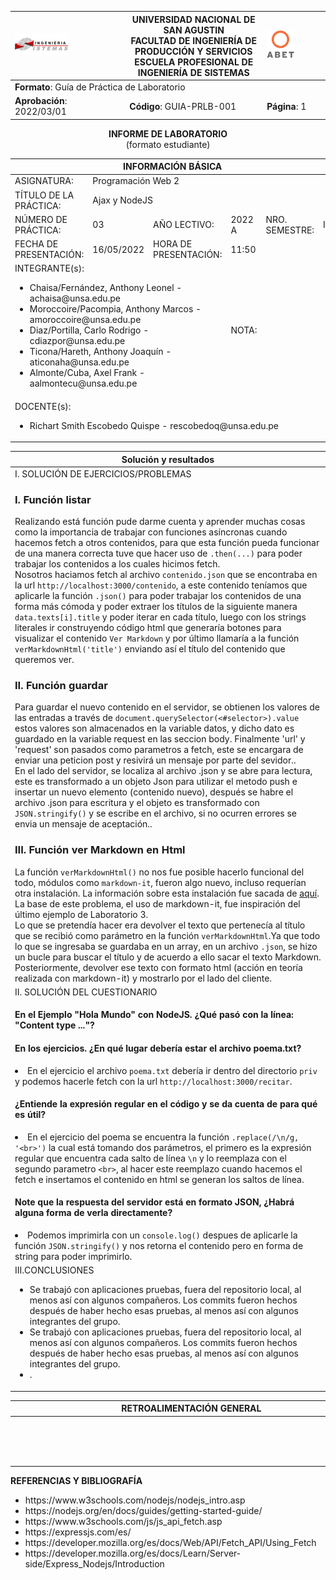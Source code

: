 <div align="center">
<table>
    <theader>
        <tr>
            <td><img src="https://github.com/rescobedoq/pw2/blob/main/epis.png?raw=true" alt="EPIS" style="width:50%; height:auto"/></td>
            <th>
                <span style="font-weight:bold;">UNIVERSIDAD NACIONAL DE SAN AGUSTIN</span><br />
                <span style="font-weight:bold;">FACULTAD DE INGENIERÍA DE PRODUCCIÓN Y SERVICIOS</span><br />
                <span style="font-weight:bold;">ESCUELA PROFESIONAL DE INGENIERÍA DE SISTEMAS</span>
            </th>
            <td><img src="https://github.com/rescobedoq/pw2/blob/main/abet.png?raw=true" alt="ABET" style="width:50%; height:auto"/></td>
        </tr>
    </theader>
    <tbody>
        <tr><td colspan="3"><span style="font-weight:bold;">Formato</span>: Guía de Práctica de Laboratorio</td></tr>
        <tr><td><span style="font-weight:bold;">Aprobación</span>:  2022/03/01</td><td><span style="font-weight:bold;">Código</span>: GUIA-PRLB-001</td><td><span style="font-weight:bold;">Página</span>: 1</td></tr>
    </tbody>
</table>
</div>

<div>

<div align="center">
<span style="font-weight:bold;">INFORME DE LABORATORIO</span><br />
<span>(formato estudiante)</span>
</div>

<table>
<theader>
<tr><th colspan="6">INFORMACIÓN BÁSICA</th></tr>
</theader>
<tbody>
<tr><td>ASIGNATURA:</td><td colspan="5">Programación Web 2</td></tr>
<tr><td>TÍTULO DE LA PRÁCTICA:</td><td colspan="5">Ajax y NodeJS</td></tr>
<tr>
<td>NÚMERO DE PRÁCTICA:</td><td>03</td><td>AÑO LECTIVO:</td><td>2022 A</td><td>NRO. SEMESTRE:</td><td>III</td>
</tr>
<tr>
<td>FECHA DE PRESENTACIÓN:</td><td>16/05/2022</td><td>HORA DE PRESENTACIÓN:</td><td colspan="3">11:50</td>
</tr>
<tr><td colspan="3">INTEGRANTE(s):
<ul>
<li>Chaisa/Fernández, Anthony Leonel - achaisa@unsa.edu.pe</li>
<li>Moroccoire/Pacompia, Anthony Marcos - amoroccoire@unsa.edu.pe</li>
<li>Diaz/Portilla, Carlo Rodrigo - cdiazpor@unsa.edu.pe</li>
<li>Ticona/Hareth, Anthony Joaquín - aticonaha@unsa.edu.pe</li>
<li>Almonte/Cuba, Axel Frank - aalmontecu@unsa.edu.pe</li>
</ul>
</td>
<td>NOTA:</td><td colspan="2"></td>
</<tr>
<tr><td colspan="6">DOCENTE(s):
<ul>
<li>Richart Smith Escobedo Quispe - rescobedoq@unsa.edu.pe</li>
</ul>
</td>
</<tr>
</tbody>
</table>

<table>
<theader>
<tr><th>Solución y resultados</th></tr>
</theader>
<tbody>
  <tr><td>I. SOLUCIÓN DE EJERCICIOS/PROBLEMAS
      <h3>I. Función listar</h3>
      Realizando está función pude darme cuenta y aprender muchas cosas como la importancia de trabajar con funciones asíncronas cuando hacemos fetch a otros contenidos, para que esta función pueda funcionar de una manera correcta tuve que hacer uso de <code>.then(...)</code> para poder trabajar los contenidos a los cuales hicimos fetch.<br>
      Nosotros haciamos fetch al archivo <code>contenido.json</code> que se encontraba en la url <code>http://localhost:3000/contenido</code>, a este contenido teníamos que aplicarle la función <code>.json()</code> para poder trabajar los contenidos de una forma más cómoda y poder extraer los títulos de la siguiente manera <code>data.texts[i].title</code> y poder iterar en cada título, luego con los strings literales ir construyendo código html que generaría botones para visualizar el contenido <code>Ver Markdown</code> y por último llamaría a la función <code>verMarkdownHtml('title')</code> enviando así el título del contenido que queremos ver.
      <br>
      <h3>II. Función guardar</h3>
      Para guardar el nuevo contenido en el servidor, se obtienen los valores de las entradas a través de <code>document.querySelector(<#selector>).value</code> estos valores son almacenados en la variable datos, y dicho dato es guardado en la variable request en las seccion body. Finalmente 'url' y 'request' son pasados como parametros a fetch, este se encargara de enviar una peticion post y resivirá un mensaje por parte del sevidor..
      <br>
      En el lado del servidor, se localiza al archivo .json y se abre para lectura, este es transformado a un objeto Json para utilizar el metodo push e insertar un nuevo elemento (contenido nuevo), después se habre el archivo .json para escritura y el objeto es transformado con <code>JSON.stringify(<objeto>)</code> y se escribe en el archivo, si no ocurren errores se envia un mensaje de aceptación..<br>
      <h3>III. Función ver Markdown en Html</h3>
      La función <code>verMarkdownHtml()</code> no nos fue posible hacerlo funcional del todo, módulos como <code>markdown-it</code>, fueron algo nuevo, incluso requerían otra instalación. La información sobre esta instalación fue sacada de <a href=” https://www.npmjs.com/package/markdown-it?activeTab=readme”> aquí</a>. La base de este problema, el uso de markdown-it, fue inspiración del último ejemplo de Laboratorio 3.<br> 
      Lo que se pretendía hacer era devolver el texto que pertenecía al título que se recibió como parámetro en la función <code>verMarkdownHtml</code>.Ya que todo lo que se ingresaba se guardaba en un array, en un archivo <code>.json</code>, se hizo un bucle para buscar el título y de acuerdo a ello sacar el texto Markdown. Posteriormente, devolver ese texto con formato html (acción en teoría realizada con markdown-it) y mostrarlo por el lado del cliente.

  </td></tr>

  <tr><td>II. SOLUCIÓN DEL CUESTIONARIO<br>
      <h4>En el Ejemplo "Hola Mundo" con NodeJS. ¿Qué pasó con la línea: "Content type ..."?</h4>
      <h4>En los ejercicios. ¿En qué lugar debería estar el archivo poema.txt?</h4>
      <li>En el ejercicio el archivo <code>poema.txt</code> debería ir dentro del directorio <code>priv</code> y podemos hacerle fetch con la url <code>http://localhost:3000/recitar</code>.</li>
      <h4>¿Entiende la expresión regular en el código y se da cuenta de para qué es útil?</h4>
      <li>En el ejercicio del poema se encuentra la función <code>.replace(/\n/g, '&ltbr&gt')</code> la cual está tomando dos parámetros, el primero es la expresión regular que encuentra cada salto de línea <code>\n</code> y lo reemplaza con el segundo parametro <code>&ltbr&gt</code>, al hacer este reemplazo cuando hacemos el fetch e insertamos el contenido en html se generan los saltos de línea.</li>
      <h4>Note que la respuesta del servidor está en formato JSON, ¿Habrá alguna forma de verla directamente?</h4>
      <li>Podemos imprimirla con un <code>console.log()</code> despues de aplicarle la función <code>JSON.stringify()</code> y nos retorna el contenido pero en forma de string para poder imprimirlo.</li>
    </td></tr>            
  <tr><td>III.CONCLUSIONES 
      <ul>
       <li>
       Se trabajó con aplicaciones pruebas, fuera del repositorio local, al menos así con algunos compañeros. Los commits fueron hechos después de haber hecho esas pruebas, al menos así con algunos integrantes del grupo.
       </li>
       <li>
           Se trabajó con aplicaciones pruebas, fuera del repositorio local, al menos así con algunos compañeros. Los commits fueron hechos después de haber hecho esas pruebas, al menos así con algunos integrantes del grupo.
       </li>
       <li>
       .
       </li>
      </ul>
    </td></tr>
</tbody>
</table>

<table>
<theader>
<tr><th>RETROALIMENTACIÓN GENERAL
    </th></tr>
</theader>
<tbody>
<tr><td>
    <pre>                                                                   </pre>
    <pre>                                                                   </pre>
    </td></tr>
</tbody>
</table>
    
</div>    
<p><b>REFERENCIAS Y BIBLIOGRAFÍA</b></p>
<ul>
    <li>https://www.w3schools.com/nodejs/nodejs_intro.asp</li>
    <li>https://nodejs.org/en/docs/guides/getting-started-guide/</li>
    <li>https://www.w3schools.com/js/js_api_fetch.asp</li>
    <li>https://expressjs.com/es/</li>
    <li>https://developer.mozilla.org/es/docs/Web/API/Fetch_API/Using_Fetch</li>
    <li>https://developer.mozilla.org/es/docs/Learn/Server-side/Express_Nodejs/Introduction</li>
</ul>
